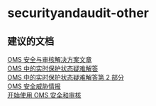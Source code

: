 
<properties
    pageTitle="securityandaudit-other"
    description="与安全和审核相关的问题：其他"
    service="microsoft.operationalinsights"
    resource="operationalinsightsaccounts"
    authors="adoylemsft"
    displayorder=""
    selfHelpType="generic"
    supportTopicIds="32536606"
    resourceTags=""
    productPesIds="15725"
    cloudEnvironments="public, Blackforest, Fairfax"
/>


# <a name="securityandaudit-other"></a>securityandaudit-other


## <a name="recommended-documents"></a>**建议的文档**
[OMS 安全与审核解决方案文章](https://blogs.technet.microsoft.com/msoms/2016/05/16/ms-oms-security-and-audit-solution-blogs/) <br>
[OMS 中的实时保护状态疑难解答](https://blogs.technet.microsoft.com/msoms/2016/07/06/real-time-protection-status-issue-in-oms-security-and-audit-solution/) <br>
[OMS 中的实时保护状态疑难解答第 2 部分](https://blogs.technet.microsoft.com/msoms/2016/07/13/no-real-time-protection-status-in-oms-security-and-audit-solution/) <br>
[OMS 安全威胁情报](https://blogs.technet.microsoft.com/msoms/2016/08/10/what-is-oms-security-threat-intelligence-and-why-do-i-need-it/) <br>
[开始使用 OMS 安全和审核](https://azure.microsoft.com/documentation/articles/oms-security-getting-started/)


<!--HONumber=Nov16_HO4-->



